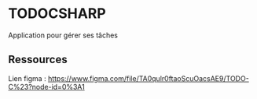 # TODOCSHARP

Application pour gérer ses tâches 

## Ressources 

Lien figma : https://www.figma.com/file/TA0qulr0ftaoScuOacsAE9/TODO-C%23?node-id=0%3A1
